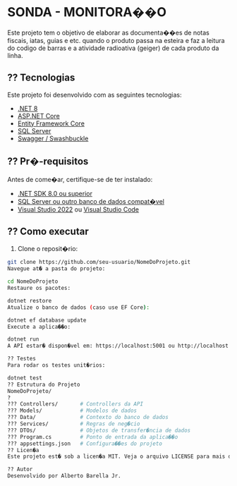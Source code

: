 # SONDA - MONITORA��O

Este projeto tem o objetivo de elaborar as documenta��es de notas fiscais, iatas, guias e etc. quando o produto passa na esteira e faz a leitura do codigo de barras e a atividade radioativa (geiger) de cada produto da linha.

## ?? Tecnologias

Este projeto foi desenvolvido com as seguintes tecnologias:

- [.NET 8](https://dotnet.microsoft.com/)
- [ASP.NET Core](https://learn.microsoft.com/aspnet/core)
- [Entity Framework Core](https://learn.microsoft.com/ef/core)
- [SQL Server](https://www.microsoft.com/sql-server)
- [Swagger / Swashbuckle](https://swagger.io/)

## ?? Pr�-requisitos

Antes de come�ar, certifique-se de ter instalado:

- [.NET SDK 8.0 ou superior](https://dotnet.microsoft.com/download)
- [SQL Server ou outro banco de dados compat�vel](https://www.microsoft.com/sql-server)
- [Visual Studio 2022](https://visualstudio.microsoft.com/) ou [Visual Studio Code](https://code.visualstudio.com/)

## ?? Como executar

1. Clone o reposit�rio:
```bash
git clone https://github.com/seu-usuario/NomeDoProjeto.git
Navegue at� a pasta do projeto:

cd NomeDoProjeto
Restaure os pacotes:

dotnet restore
Atualize o banco de dados (caso use EF Core):

dotnet ef database update
Execute a aplica��o:

dotnet run
A API estar� dispon�vel em: https://localhost:5001 ou http://localhost:5000

?? Testes
Para rodar os testes unit�rios:

dotnet test
?? Estrutura do Projeto
NomeDoProjeto/
?
??? Controllers/       # Controllers da API
??? Models/            # Modelos de dados
??? Data/              # Contexto do banco de dados
??? Services/          # Regras de neg�cio
??? DTOs/              # Objetos de transfer�ncia de dados
??? Program.cs         # Ponto de entrada da aplica��o
??? appsettings.json   # Configura��es do projeto
?? Licen�a
Este projeto est� sob a licen�a MIT. Veja o arquivo LICENSE para mais detalhes.

?? Autor
Desenvolvido por Alberto Barella Jr.




